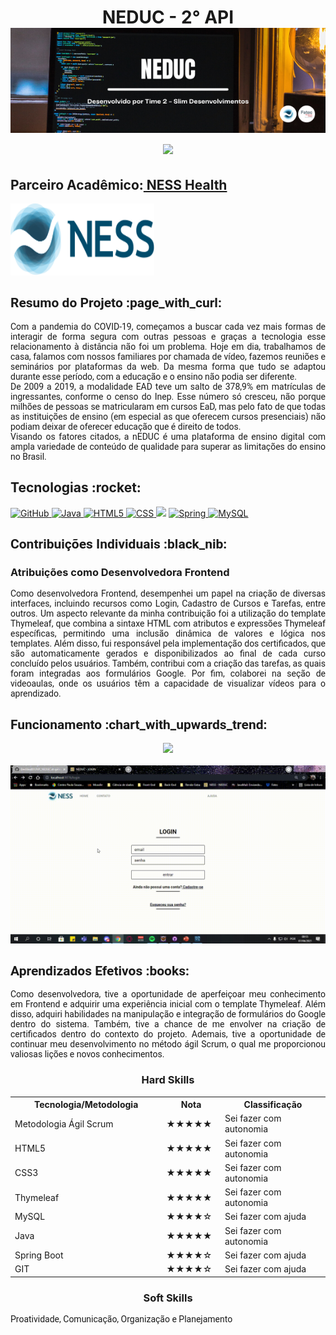 <html>
<body>
 
 <h1 align="center"> NEDUC - 2° API
 <br>
  <img src="https://github.com/camilaffpacheco/Portfolio/blob/main/imagens/neduc.png"/>
 <br>
<a href="https://github.com/DevSlim001/API_NEDUC"><img src="https://img.shields.io/badge/GitHub-Repositório Projeto-181717?style=for-the-badge&logo=github"></a>
</h1>

 <h2> Parceiro Acadêmico:<a href="https://ness.com.br/health.php"> NESS Health</a></h2>
 <img src="https://github.com/camilaffpacheco/Portfolio/blob/main/imagens/ness-logo-website.svg" height="115" width="230"/>
 
  
<h2 style="font-family:roboto;"> Resumo do Projeto :page_with_curl:</h2>
<p align="justify" style="font-family:roboto;"> Com a pandemia do COVID-19, começamos a buscar cada vez mais formas de interagir de forma segura com outras pessoas e graças a tecnologia esse relacionamento à distância não foi um problema. Hoje em dia, trabalhamos de casa, falamos com nossos familiares por chamada de vídeo, fazemos reuniões e seminários por plataformas da web. Da mesma forma que tudo se adaptou durante esse período, com a educação e o ensino não podia ser diferente. <br>
De 2009 a 2019, a modalidade EAD teve um salto de 378,9% em matrículas de ingressantes, conforme o censo do Inep. Esse número só cresceu, não porque milhões de pessoas se matricularam em cursos EaD, mas pelo fato de que todas as instituições de ensino (em especial as que oferecem cursos presenciais) não podiam deixar de oferecer educação que é direito de todos.
 <br>
 Visando os fatores citados, a nEDUC é uma plataforma de ensino digital com ampla variedade de conteúdo de qualidade para superar as limitações do ensino no Brasil.
 </p>
  
<p><h2 id="tecnologias">Tecnologias :rocket: </h2></p>
 <div>
    <a href="gttps://github.com">
        <img alt="GitHub" src="https://img.shields.io/badge/GitHub-100000?style=for-the-badge&logo=github&logoColor=white"/>
    </a>
    <a href="https://www.java.com/pt-BR/">
        <img alt="Java" src="https://img.shields.io/badge/java-%23ED8B00.svg?&style=for-the-badge&logo=java&logoColor=white"/>
    </a>
    <a href="https://developer.mozilla.org/pt-BR/docs/Web/Guide/HTML/HTML5">
    <img alt="HTML5" src="https://img.shields.io/badge/HTML5-E34F26?style=for-the-badge&logo=html5&logoColor=white"/>
    </a>
    <a href="https://developer.mozilla.org/pt-BR/docs/Web/CSS">
    <img alt="CSS" src="https://img.shields.io/badge/CSS3-1572B6?style=for-the-badge&logo=css3&logoColor=white">
     <a href="https://www.thymeleaf.org/"><img src =
"https://img.shields.io/badge/Thymeleaf-50df26?style=for-the-badge&logoColor=white" /></a>
     <a href="https://spring.io">
    <img alt="Spring" src="https://img.shields.io/badge/spring-%236DB33F.svg?&style=for-the-badge&logo=spring&logoColor=white"/>
    <a href="https://www.mysql.com">
    <img alt="MySQL" src="https://img.shields.io/badge/mysql-%2300f.svg?&style=for-the-badge&logo=mysql&logoColor=white"/>
    </a>
     </div>
 
 <h2 style="font-family:roboto;"> Contribuições Individuais :black_nib:</h2>
  <h3> Atribuições como Desenvolvedora Frontend</h3>
  <p align="justify" style="font-family:roboto;">
   Como desenvolvedora Frontend, desempenhei um papel na criação de diversas interfaces, incluindo recursos como Login, Cadastro de Cursos e Tarefas, entre outros. Um aspecto relevante da minha contribuição foi a utilização do template Thymeleaf, que combina a sintaxe HTML com atributos e expressões Thymeleaf específicas, permitindo uma inclusão dinâmica de valores e lógica nos templates. Além disso, fui responsável pela implementação dos certificados, que são automaticamente gerados e disponibilizados ao final de cada curso concluído pelos usuários. Também, contribui com a criação das tarefas, as quais foram integradas aos formulários Google. Por fim, colaborei na seção de videoaulas, onde os usuários têm a capacidade de visualizar vídeos para o aprendizado.
  </p>
 
 <h2 style="font-family:roboto;"> Funcionamento :chart_with_upwards_trend:</h2>
    <div align="center">
     <img src="https://github.com/camilaffpacheco/Portfolio/blob/main/imagens/Cadastro-de-curso-e-tarefa.gif"/>
     <br><br>
     <img src = "https://github.com/camilaffpacheco/Portfolio/blob/main/imagens/Gerarcertificado.gif"/>
   </div>
 
 <h2 style="font-family:roboto;"> Aprendizados Efetivos :books:</h2>
  <p align="justify" style="font-family:roboto;">
   Como desenvolvedora, tive a oportunidade de aperfeiçoar meu conhecimento em Frontend e adquirir uma experiência inicial com o template Thymeleaf. Além disso, adquiri habilidades na manipulação e integração de formulários do Google dentro do sistema. Também, tive a chance de me envolver na criação de certificados dentro do contexto do projeto.
Ademais, tive a oportunidade de continuar meu desenvolvimento no método ágil Scrum, o qual me proporcionou valiosas lições e novos conhecimentos.
 </p>
   
   <h3 align="center"> Hard Skills </h3>
  <table align="center">
    <tr>
      <th width="280px">Tecnologia/Metodologia</th>
     <th width="85px">Nota</th>
      <th width="205px">Classificação</th>
    </tr>
    <tr>
      <td>Metodologia Ágil Scrum</td>
     <td>★★★★★</td>
      <td>Sei fazer com autonomia</td>
    </tr>
     <tr>
      <td>HTML5</td>
      <td>★★★★★</td>
      <td>Sei fazer com autonomia</td>
    </tr>
        <tr>
      <td>CSS3</td>
         <td>★★★★★</td>
      <td>Sei fazer com autonomia</td>
    </tr>
           <tr>
      <td>Thymeleaf</td>
            <td>★★★★★</td>
      <td>Sei fazer com autonomia</td>
    </tr>
    <tr>
      <td>MySQL</td>
     <td>★★★★☆</td>
      <td>Sei fazer com ajuda</td>
    </tr>	
    <tr>
      <td>Java</td>
     <td>★★★★★</td>
      <td>Sei fazer com autonomia</td>
    </tr>
    <tr>
      <td>Spring Boot</td>
     <td>★★★★☆</td>
      <td>Sei fazer com ajuda</td>
    </tr>
   <tr>
      <td>GIT</td>
    <td>★★★★☆</td>
      <td>Sei fazer com ajuda</td>
    </tr>
  </table>
  
  <h3 align="center">Soft Skills</h3>
    <p align="justify" style="font-family:roboto;">
  Proatividade, Comunicação, Organização e Planejamento
 </p>
            
</body>
</html>
